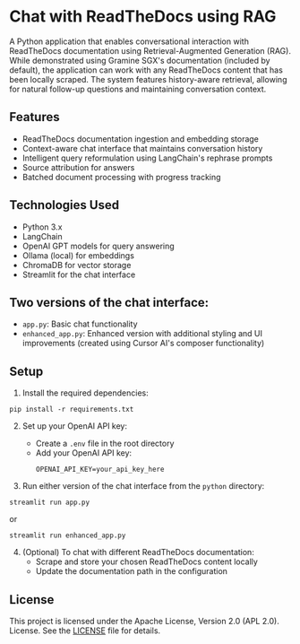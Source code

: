 # Chat with ReadTheDocs using RAG

A Python application that enables conversational interaction with ReadTheDocs documentation using Retrieval-Augmented Generation (RAG). While demonstrated using Gramine SGX's documentation (included by default), the application can work with any ReadTheDocs content that has been locally scraped. The system features history-aware retrieval, allowing for natural follow-up questions and maintaining conversation context.

## Features
- ReadTheDocs documentation ingestion and embedding storage
- Context-aware chat interface that maintains conversation history
- Intelligent query reformulation using LangChain's rephrase prompts
- Source attribution for answers
- Batched document processing with progress tracking

## Technologies Used
- Python 3.x
- LangChain
- OpenAI GPT models for query answering
- Ollama (local) for embeddings
- ChromaDB for vector storage
- Streamlit for the chat interface

## Two versions of the chat interface:
  - `app.py`: Basic chat functionality
  - `enhanced_app.py`: Enhanced version with additional styling and UI improvements (created using Cursor AI's composer functionality)

## Setup
1. Install the required dependencies:
```
pip install -r requirements.txt
```

2. Set up your OpenAI API key:
   - Create a `.env` file in the root directory
   - Add your OpenAI API key:
     ```
     OPENAI_API_KEY=your_api_key_here
     ```

3. Run either version of the chat interface from the `python` directory:
```
streamlit run app.py
```
or
```
streamlit run enhanced_app.py
```

4. (Optional) To chat with different ReadTheDocs documentation:
   - Scrape and store your chosen ReadTheDocs content locally
   - Update the documentation path in the configuration

## License
This project is licensed under the Apache License, Version 2.0 (APL 2.0). License. See the [LICENSE](LICENSE) file for details.

